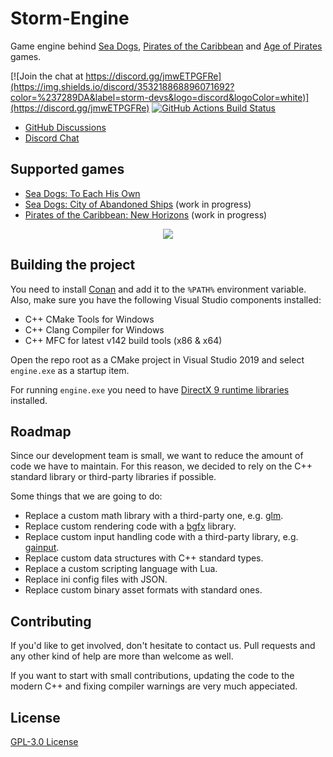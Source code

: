 # Storm-Engine
Game engine behind [Sea Dogs](https://en.wikipedia.org/wiki/Sea_Dogs_(video_game)), [Pirates of the Caribbean](https://en.wikipedia.org/wiki/Pirates_of_the_Caribbean_(video_game)) and [Age of Pirates](https://en.wikipedia.org/wiki/Age_of_Pirates_2:_City_of_Abandoned_Ships) games.

[![Join the chat at https://discord.gg/jmwETPGFRe](https://img.shields.io/discord/353218868896071692?color=%237289DA&label=storm-devs&logo=discord&logoColor=white)](https://discord.gg/jmwETPGFRe) 
[![GitHub Actions Build Status](https://github.com/storm-devs/storm-engine/actions/workflows/cibuild.yml/badge.svg)](https://github.com/storm-devs/storm-engine/actions/workflows/cibuild.yml)

 * [GitHub Discussions](https://github.com/storm-devs/storm-engine/discussions)
 * [Discord Chat](https://discord.gg/jmwETPGFRe)

## Supported games
- [Sea Dogs: To Each His Own](https://github.com/storm-devs/sd-teho-public)
- [Sea Dogs: City of Abandoned Ships](https://store.steampowered.com/app/937940/Sea_Dogs_City_of_Abandoned_Ships/) (work in progress)
- [Pirates of the Caribbean: New Horizons](https://www.piratesahoy.net/wiki/new-horizons/) (work in progress)

<p align="center">
<img src="https://steamuserimages-a.akamaihd.net/ugc/879748394074455443/FD04CEA2434D8DACAD4886AF6A5ADAA54CDE42AA/">
</p>

## Building the project
You need to install [Conan](https://conan.io/downloads.html) and add it to the `%PATH%` environment variable. Also, make sure you have the following Visual Studio components installed:
- C++ CMake Tools for Windows
- C++ Clang Compiler for Windows
- C++ MFC for latest v142 build tools (x86 & x64)

Open the repo root as a CMake project in Visual Studio 2019 and select `engine.exe` as a startup item.

For running `engine.exe` you need to have [DirectX 9 runtime libraries](https://www.microsoft.com/en-us/download/details.aspx?id=8109) installed. 

## Roadmap
Since our development team is small, we want to reduce the amount of code we have to maintain.
For this reason, we decided to rely on the C++ standard library or third-party libraries if possible.

Some things that we are going to do:
- Replace a custom math library with a third-party one, e.g. [glm](https://github.com/g-truc/glm).
- Replace custom rendering code with a [bgfx](https://github.com/bkaradzic/bgfx) library.
- Replace custom input handling code with a third-party library, e.g. [gainput](https://github.com/jkuhlmann/gainput).
- Replace custom data structures with C++ standard types.
- Replace a custom scripting language with Lua.
- Replace ini config files with JSON.
- Replace custom binary asset formats with standard ones.

## Contributing
If you'd like to get involved, don't hesitate to contact us. Pull requests and any other kind of help are more than welcome as well.

If you want to start with small contributions, updating the code to the modern C++ and fixing compiler warnings are very much appeciated.

## License
[GPL-3.0 License](https://choosealicense.com/licenses/gpl-3.0/)

